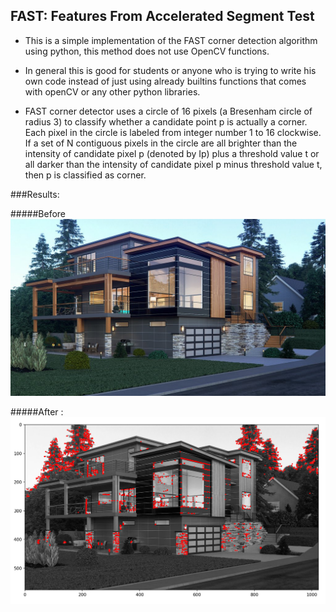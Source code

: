 ## FAST: Features From Accelerated Segment Test
- This is a simple implementation of the FAST corner detection algorithm using python, this method does not use OpenCV functions.

- In general this is good for students or  anyone who is trying to write his own code instead of just using already builtins functions that comes with openCV or any other python libraries.


- FAST corner detector uses a circle of 16 pixels (a Bresenham circle of radius 3) to classify whether a candidate point p is actually a corner. Each pixel in the circle is labeled from integer number 1 to 16 clockwise. If a set of N contiguous pixels in the circle are all brighter than the intensity of candidate pixel p (denoted by Ip) plus a threshold value t or all darker than the intensity of candidate pixel p minus threshold value t, then p is classified as corner.

###Results:

#####Before 
![](https://raw.githubusercontent.com/iMouaad/FAST-Corner-Detection-Algorithm/main/FAST/assets/house4.jpg?token=GHSAT0AAAAAABR55AF6GVTU7YARSOH3DEHIYRRBTBQ)

#####After :
![](https://raw.githubusercontent.com/iMouaad/FAST-Corner-Detection-Algorithm/main/FAST/assets/House4_corners.png?token=GHSAT0AAAAAABR55AF7VQ2DP4NTLHBMMLWQYRRBSJA)
